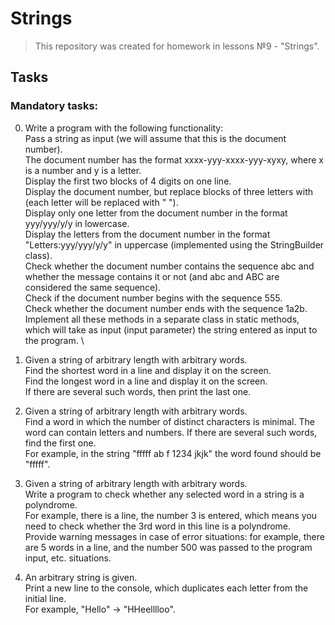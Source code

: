 # Strings

>This repository was created for homework in lessons №9 - "Strings".
## Tasks

### Mandatory tasks:
0. Write a program with the following functionality:  
   Pass a string as input (we will assume that this is the document number).  
   The document number has the format xxxx-yyy-xxxx-yyy-xyxy, where x is a number and y is a letter.  
   Display the first two blocks of 4 digits on one line.  
   Display the document number, but replace blocks of three letters with (each letter will be replaced with " ").  
   Display only one letter from the document number in the format yyy/yyy/y/y in lowercase.  
   Display the letters from the document number in the format "Letters:yyy/yyy/y/y" in uppercase (implemented using the StringBuilder class).  
   Check whether the document number contains the sequence abc and whether the message contains it or not (and abc and ABC are considered the same sequence).  
   Check if the document number begins with the sequence 555.  
   Check whether the document number ends with the sequence 1a2b.  
   Implement all these methods in a separate class in static methods, which will take as input (input parameter) the string entered as input to the program.  \
   
1. Given a string of arbitrary length with arbitrary words.  
   Find the shortest word in a line and display it on the screen.  
   Find the longest word in a line and display it on the screen.  
   If there are several such words, then print the last one.
   
2. Given a string of arbitrary length with arbitrary words.  
  Find a word in which the number of distinct characters is minimal. The word can contain letters and numbers. If there are several such words, find the first one.  
  For example, in the string "fffff ab f 1234 jkjk" the word found should be "fffff".
 
3. Given a string of arbitrary length with arbitrary words.  
   Write a program to check whether any selected word in a string is a polyndrome.  
   For example, there is a line, the number 3 is entered, which means you need to check whether the 3rd word in this line is a polyndrome.  
   Provide warning messages in case of error situations: for example, there are 5 words in a line, and the number 500 was passed to the program input, etc. situations.

4. An arbitrary string is given.  
   Print a new line to the console, which duplicates each letter from the initial line.  
   For example, "Hello" -> "HHeelllloo".  
